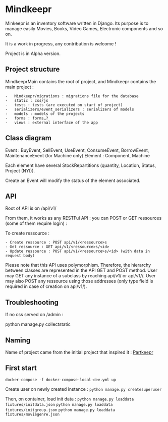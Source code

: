 # Mindkeepr

Minkeepr is an inventory software written in Django.
Its purpose is to manage easily Movies, Books, Video Games, Electronic components and so on.

It is a work in progress, any contribution is welcome !

Project is in Alpha version.


## Project structure

MindkeeprMain contains the root of project, and Mindkeepr contains
the main project :

    -   Mindkeepr/migrations : migrations file for the database
    -   static : css/js
    -   tests : tests (are executed on start of project)
    -   serializers/event_serializers : serializers of models
    -   models : models of the projects
    -   forms : forms…?
    -   views : external interface of the app

## Class diagram

Event : BuyEvent, SellEvent, UseEvent, ConsumeEvent, BorrowEvent, MaintenanceEvent (for Machine only)
Element  : Component, Machine

Each element have several StockRepartitions (quantity, Location, Status, Project (NYI)).

Create an Event will modify the status of the element associated.

## API

Root of API is on /api/v1/

From them, it works as any RESTFul API : you can POST or GET ressources (some of them require login) :

To create ressource :

    - Create ressource : POST api/v1/<ressource>s
    - Get ressource : GET api/v1/<ressource>s/<id>
    - Update ressource : POST api/v1/<ressource>s/<id> (with data in request body)

Please note that this API uses polymorphism. Therefore, the hierarchy between classes are represented in the API GET and POST method. User may GET any instance of a subclass by reaching api/v1/<rootressource> or api/v1/<rootressource>/<id>. User may also POST any ressource using those addresses (only type field is required in case of creation on api/v1/<rootressource>).

## Troubleshooting

If no css served on /admin :

python manage.py collectstatic

## Naming

Name of project came from the initial project that inspired it : [Partkeepr](https://partkeepr.org/)

## First start

`docker-compose -f docker-compose-local-dev.yml up`

Create user on newly created instance :
`python manage.py createsuperuser`

Then, on container, load init data :
`python manage.py loaddata fixtures/initdata.json`
`python manage.py loaddata fixtures/initgroup.json`
`python manage.py loaddata fixtures/moviegenre.json`

